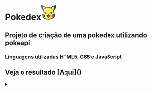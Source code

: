 <h1>Pokedex<img src="pikachu.png" width="50px" heigth="50px"></h1>

<h2>Projeto de criação de uma pokedex utilizando pokeapi</h2>

<h3>Linguagens utilizadas HTML5, CSS e JavaScript</h3>

<h2>Veja o resultado [Aqui]()</h2>



<details align="left">
  <summary></summary> 
 
  - Pokemon icon created by <a href="https://www.flaticon.com/br/icones-gratis/pokemon" title="pokémon ícones">Pokémon ícones criados por Those Icons - Flaticon</a>
</details>

